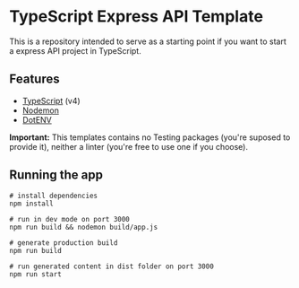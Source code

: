 # TypeScript Express API Template

This is a repository intended to serve as a starting point if you want to start a express API project in TypeScript.

## Features

- [TypeScript](https://www.typescriptlang.org/) (v4)
- [Nodemon](https://www.npmjs.com/package/nodemon)
- [DotENV](https://www.npmjs.com/package/dotenv)

**Important:** This templates contains no Testing packages (you're suposed to provide it), neither a linter (you're free to use one if you choose).

## Running the app

```
# install dependencies
npm install

# run in dev mode on port 3000
npm run build && nodemon build/app.js

# generate production build
npm run build

# run generated content in dist folder on port 3000
npm run start
```
